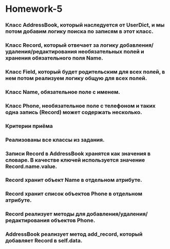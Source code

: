 # Homework-5
### Класс AddressBook, который наследуется от UserDict, и мы потом добавим логику поиска по записям в этот класс.
### Класс Record, который отвечает за логику добавления/удаления/редактирования необязательных полей и хранения обязательного поля Name.
### Класс Field, который будет родительским для всех полей, в нем потом реализуем логику общую для всех полей.
### Класс Name, обязательное поле с именем.
### Класс Phone, необязательное поле с телефоном и таких одна запись (Record) может содержать несколько.
### Критерии приёма
### Реализованы все классы из задания.
### Записи Record в AddressBook хранятся как значения в словаре. В качестве ключей используется значение Record.name.value.
### Record хранит объект Name в отдельном атрибуте.
### Record хранит список объектов Phone в отдельном атрибуте.
### Record реализует методы для добавления/удаления/редактирования объектов Phone.
### AddressBook реализует метод add_record, который добавляет Record в self.data.
